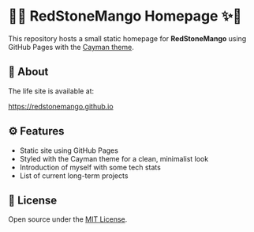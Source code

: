 # 🌟✨ RedStoneMango Homepage ✨🌟

This repository hosts a small static homepage for **RedStoneMango** using GitHub Pages with the [Cayman theme](https://github.com/pages-themes/cayman).

## 📝 About

The life site is available at:

https://redstonemango.github.io

## ⚙️ Features

- Static site using GitHub Pages
- Styled with the Cayman theme for a clean, minimalist look
- Introduction of myself with some tech stats
- List of current long-term projects

## 📄 License

Open source under the [MIT License](LICENSE).
